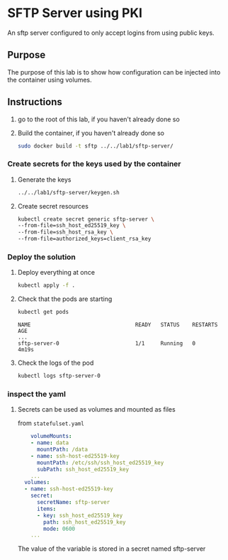 # SFTP Server using PKI

An sftp server configured to only accept logins from using public keys.

## Purpose

The purpose of this lab is to show how configuration can be injected into the container using volumes. 

## Instructions

1. go to the root of this lab, if you haven't already done so

1. Build the container, if you haven't already done so

    ```sh
    sudo docker build -t sftp ../../lab1/sftp-server/
    ```

### Create secrets for the keys used by the container

1. Generate the keys

    ```sh
    ../../lab1/sftp-server/keygen.sh
    ```

1. Create secret resources

    ```sh
    kubectl create secret generic sftp-server \
    --from-file=ssh_host_ed25519_key \
    --from-file=ssh_host_rsa_key \
    --from-file=authorized_keys=client_rsa_key
    ```

### Deploy the solution

1. Deploy everything at once

    ```sh
    kubectl apply -f .
    ```

1. Check that the pods are starting

    ```sh
    kubectl get pods
    ```

    ```output
    NAME                                 READY   STATUS    RESTARTS   AGE
    ...
    sftp-server-0                        1/1     Running   0          4m19s
    ```

1. Check the logs of the pod

    ```sh
    kubectl logs sftp-server-0
    ```

### inspect the yaml

1. Secrets can be used as volumes and mounted as files

    from `statefulset.yaml`

    ```yaml
        volumeMounts:
        - name: data
          mountPath: /data
        - name: ssh-host-ed25519-key
          mountPath: /etc/ssh/ssh_host_ed25519_key
          subPath: ssh_host_ed25519_key
        ...
      volumes:
      - name: ssh-host-ed25519-key
        secret:
          secretName: sftp-server
          items:
          - key: ssh_host_ed25519_key
            path: ssh_host_ed25519_key
            mode: 0600
        ...
    ```

    The value of the variable is stored in a secret named sftp-server



